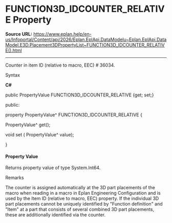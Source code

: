 # FUNCTION3D_IDCOUNTER_RELATIVE Property

**Source URL:** https://www.eplan.help/en-us/Infoportal/Content/api/2026/Eplan.EplApi.DataModelu~Eplan.EplApi.DataModel.E3D.Placement3DPropertyList~FUNCTION3D_IDCOUNTER_RELATIVE().html

---

Counter in item ID (relative to macro, EEC) # 36034.

Syntax

**C#**



public PropertyValue FUNCTION3D_IDCOUNTER_RELATIVE {get; set;}

public:

property PropertyValue^ FUNCTION3D_IDCOUNTER_RELATIVE {

   PropertyValue^ get();

   void set (    PropertyValue^ value);

}


#### Property Value

Returns property value of type System.Int64.

Remarks

The counter is assigned automatically at the 3D part placements of the macro when reading in a macro in Eplan Engineering Configuration and is used by the Item ID (relative to macro, EEC) property. If the individual 3D part placements cannot be uniquely identified by "Function definition" and "Item" at a part that consists of several combined 3D part placements, these are additionally identified via the counter.
